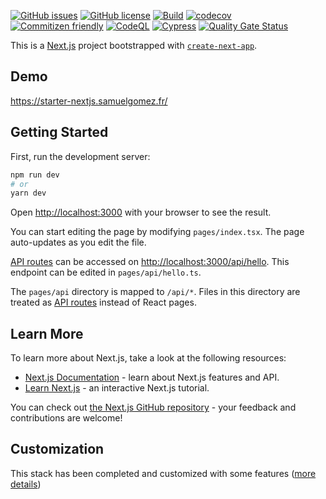 [![GitHub issues](https://img.shields.io/github/issues/samuel-gomez/starter-nextjs)](https://github.com/samuel-gomez/starter-nextjs/issues)
[![GitHub license](https://img.shields.io/github/license/samuel-gomez/starter-nextjs)](https://github.com/samuel-gomez/starter-nextjs/blob/main/LICENSE)
[![Build](https://github.com/samuel-gomez/starter-nextjs/actions/workflows/build.yml/badge.svg)](https://github.com/samuel-gomez/starter-nextjs/actions/workflows/build.yml)
[![codecov](https://codecov.io/gh/samuel-gomez/starter-nextjs/branch/main/graph/badge.svg)](https://codecov.io/gh/samuel-gomez/starter-nextjs)
[![Commitizen friendly](https://img.shields.io/badge/commitizen-friendly-brightgreen.svg)](http://commitizen.github.io/cz-cli/)
[![CodeQL](https://github.com/samuel-gomez/starter-nextjs/actions/workflows/codeql-analysis.yml/badge.svg)](https://github.com/samuel-gomez/starter-nextjs/actions/workflows/codeql-analysis.yml)
[![Cypress](https://github.com/samuel-gomez/starter-nextjs/actions/workflows/cypress.yml/badge.svg)](https://github.com/samuel-gomez/starter-nextjs/actions/workflows/cypress.yml)
[![Quality Gate Status](https://sonarcloud.io/api/project_badges/measure?project=samuel-gomez_starter-nextjs&metric=alert_status)](https://sonarcloud.io/summary/new_code?id=samuel-gomez_starter-nextjs)

This is a [Next.js](https://nextjs.org/) project bootstrapped with [`create-next-app`](https://github.com/vercel/next.js/tree/canary/packages/create-next-app).

## Demo

https://starter-nextjs.samuelgomez.fr/


## Getting Started

First, run the development server:

```bash
npm run dev
# or
yarn dev
```

Open [http://localhost:3000](http://localhost:3000) with your browser to see the result.

You can start editing the page by modifying `pages/index.tsx`. The page auto-updates as you edit the file.

[API routes](https://nextjs.org/docs/api-routes/introduction) can be accessed on [http://localhost:3000/api/hello](http://localhost:3000/api/hello). This endpoint can be edited in `pages/api/hello.ts`.

The `pages/api` directory is mapped to `/api/*`. Files in this directory are treated as [API routes](https://nextjs.org/docs/api-routes/introduction) instead of React pages.

## Learn More

To learn more about Next.js, take a look at the following resources:

- [Next.js Documentation](https://nextjs.org/docs) - learn about Next.js features and API.
- [Learn Next.js](https://nextjs.org/learn) - an interactive Next.js tutorial.

You can check out [the Next.js GitHub repository](https://github.com/vercel/next.js/) - your feedback and contributions are welcome!

## Customization

This stack has been completed and customized with some features ([more details](./docs/CUSTOMIZATION.md))
